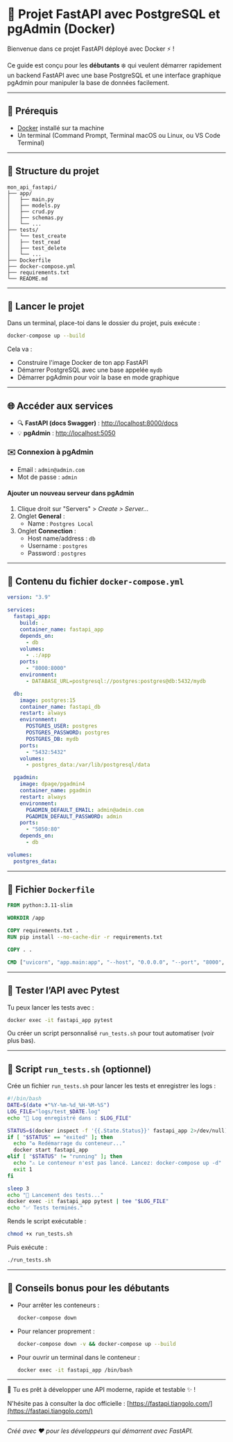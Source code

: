 # 🚀 Projet FastAPI avec PostgreSQL et pgAdmin (Docker)

Bienvenue dans ce projet FastAPI déployé avec Docker ⚡ !

Ce guide est conçu pour les **débutants** ❄️ qui veulent démarrer rapidement un backend FastAPI avec une base PostgreSQL et une interface graphique pgAdmin pour manipuler la base de données facilement.

---

## 🔧 Prérequis

- [Docker](https://www.docker.com/products/docker-desktop/) installé sur ta machine
- Un terminal (Command Prompt, Terminal macOS ou Linux, ou VS Code Terminal)

---

## 📂 Structure du projet

```
mon_api_fastapi/
├── app/
│   ├── main.py
│   ├── models.py
│   ├── crud.py
│   ├── schemas.py
│   └── ...
├── tests/
│   └── test_create
│   ├── test_read
│   ├── test_delete
│   └── ...
├── Dockerfile
├── docker-compose.yml
├── requirements.txt
└── README.md
```

---

## 📆 Lancer le projet

Dans un terminal, place-toi dans le dossier du projet, puis exécute :

```bash
docker-compose up --build
```

Cela va :

- Construire l'image Docker de ton app FastAPI
- Démarrer PostgreSQL avec une base appelée `mydb`
- Démarrer pgAdmin pour voir la base en mode graphique

---

## 🌐 Accéder aux services

- 🔍 **FastAPI (docs Swagger)** : [http://localhost:8000/docs](http://localhost:8000/docs)
- 💡 **pgAdmin** : [http://localhost:5050](http://localhost:5050)

### ✉️ Connexion à pgAdmin

- Email : `admin@admin.com`
- Mot de passe : `admin`

#### Ajouter un nouveau serveur dans pgAdmin

1. Clique droit sur "Servers" > *Create > Server...*
2. Onglet **General** :
   - Name : `Postgres Local`
3. Onglet **Connection** :
   - Host name/address : `db`
   - Username : `postgres`
   - Password : `postgres`

---

## 📁 Contenu du fichier `docker-compose.yml`

```yaml
version: "3.9"

services:
  fastapi_app:
    build: .
    container_name: fastapi_app
    depends_on:
      - db
    volumes:
      - .:/app
    ports:
      - "8000:8000"
    environment:
      - DATABASE_URL=postgresql://postgres:postgres@db:5432/mydb

  db:
    image: postgres:15
    container_name: fastapi_db
    restart: always
    environment:
      POSTGRES_USER: postgres
      POSTGRES_PASSWORD: postgres
      POSTGRES_DB: mydb
    ports:
      - "5432:5432"
    volumes:
      - postgres_data:/var/lib/postgresql/data

  pgadmin:
    image: dpage/pgadmin4
    container_name: pgadmin
    restart: always
    environment:
      PGADMIN_DEFAULT_EMAIL: admin@admin.com
      PGADMIN_DEFAULT_PASSWORD: admin
    ports:
      - "5050:80"
    depends_on:
      - db

volumes:
  postgres_data:
```

---

## 🚀 Fichier `Dockerfile`

```Dockerfile
FROM python:3.11-slim

WORKDIR /app

COPY requirements.txt .
RUN pip install --no-cache-dir -r requirements.txt

COPY . .

CMD ["uvicorn", "app.main:app", "--host", "0.0.0.0", "--port", "8000", "--reload"]
```

---

## 🌊 Tester l’API avec Pytest

Tu peux lancer les tests avec :

```bash
docker exec -it fastapi_app pytest
```

Ou créer un script personnalisé `run_tests.sh` pour tout automatiser (voir plus bas).

---

## 📅 Script `run_tests.sh` (optionnel)

Crée un fichier `run_tests.sh` pour lancer les tests et enregistrer les logs :

```bash
#!/bin/bash
DATE=$(date +"%Y-%m-%d_%H-%M-%S")
LOG_FILE="logs/test_$DATE.log"
echo "📁 Log enregistré dans : $LOG_FILE"

STATUS=$(docker inspect -f '{{.State.Status}}' fastapi_app 2>/dev/null)
if [ "$STATUS" == "exited" ]; then
  echo "♻️ Redémarrage du conteneur..."
  docker start fastapi_app
elif [ "$STATUS" != "running" ]; then
  echo "⚠️ Le conteneur n'est pas lancé. Lancez: docker-compose up -d"
  exit 1
fi

sleep 3
echo "🧪 Lancement des tests..."
docker exec -it fastapi_app pytest | tee "$LOG_FILE"
echo "✅ Tests terminés."
```

Rends le script exécutable :

```bash
chmod +x run_tests.sh
```

Puis exécute :

```bash
./run_tests.sh
```

---

## 🌟 Conseils bonus pour les débutants

- Pour arrêter les conteneurs :
  ```bash
  docker-compose down
  ```
- Pour relancer proprement :
  ```bash
  docker-compose down -v && docker-compose up --build
  ```
- Pour ouvrir un terminal dans le conteneur :
  ```bash
  docker exec -it fastapi_app /bin/bash
  ```

---

🚀 Tu es prêt à développer une API moderne, rapide et testable ✨ !

N'hésite pas à consulter la doc officielle : [https://fastapi.tiangolo.com/](https://fastapi.tiangolo.com/)

---

*Créé avec ❤️ pour les développeurs qui démarrent avec FastAPI.*

